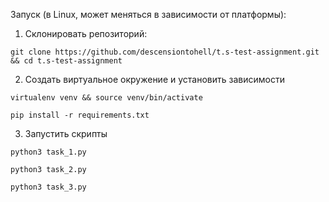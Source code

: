 Запуск (в Linux, может меняться в зависимости от платформы):

1. Склонировать репозиторий:
```
git clone https://github.com/descensiontohell/t.s-test-assignment.git && cd t.s-test-assignment
```

2. Создать виртуальное окружение и установить зависимости
```
virtualenv venv && source venv/bin/activate
```
```
pip install -r requirements.txt
```

3. Запустить скрипты
```
python3 task_1.py
```
```
python3 task_2.py
```
```
python3 task_3.py
```
